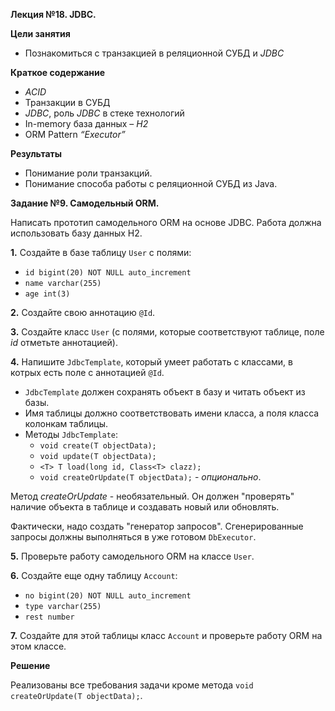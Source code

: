 **Лекция №18. JDBC.**

**Цели занятия**
- Познакомиться с транзакцией в реляционной СУБД и _JDBC_

**Краткое содержание**<br>
- _ACID_
- Транзакции в СУБД
- _JDBC_, роль _JDBC_ в стеке технологий
- In-memory база данных – _H2_
- ORM Pattern _“Executor”_

**Результаты**
- Понимание роли транзакций.
- Понимание способа работы с реляционной СУБД из Java.

**Задание №9. Самодельный ORM.**

Написать прототип самодельного ORM на основе JDBC.
Работа должна использовать базу данных H2.

**1.** Создайте в базе таблицу `User` с полями:
- `id bigint(20) NOT NULL auto_increment`
- `name varchar(255)`
- `age int(3)`

**2.** Создайте свою аннотацию `@Id`.

**3.** Создайте класс `User` (с полями, которые соответствуют таблице, поле _id_ отметьте аннотацией).

**4.** Напишите `JdbcTemplate`, который умеет работать с классами, в котрых есть поле с аннотацией `@Id`.
- `JdbcTemplate` должен сохранять объект в базу и читать объект из базы.
- Имя таблицы должно соответствовать имени класса, а поля класса колонкам таблицы.
- Методы `JdbcTemplate`:
    - `void create(T objectData);`
    - `void update(T objectData);`
    - `<T> T load(long id, Class<T> clazz);`
    - `void createOrUpdate(T objectData);` -  _опционально_.
    
Метод _createOrUpdate_ - необязательный. Он должен "проверять" наличие объекта в таблице и создавать новый или обновлять.

Фактически, надо создать "генератор запросов".
Сгенерированные запросы должны выполняться в уже готовом `DbExecutor`.

**5.** Проверьте работу самодельного ORM на классе `User`.

**6.** Создайте еще одну таблицу `Account`:
- `no bigint(20) NOT NULL auto_increment`
- `type varchar(255)`
- `rest number`

**7.** Создайте для этой таблицы класс `Account` и проверьте работу ORM на этом классе.

**Решение**

Реализованы все требования задачи кроме метода `void createOrUpdate(T objectData);`.













